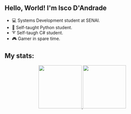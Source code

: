 ## Hello, World! I'm Isco D'Andrade

-  💻 Systems Development student at SENAI.
-  🐍 Self-taught Python student.
-  ➰ Self-taugh C# student.
-  🎮 Gamer in spare time.

## My stats:

<p align="center">
<a href="https://github.com/iscodand">
<img height="140em" src="https://github-readme-stats.vercel.app/api?username=iscodand&show_icons=true&theme=discord_old_blurple&include_all_commits=true&hide_border=true&bg_color=00000000"/>
<img height="140em" src="https://github-readme-stats.vercel.app/api/top-langs/?username=iscodand&layout=compact&langs_count=7&theme=discord_old_blurple&include_all_commits=true&count_private=true&hide_border=true&bg_color=00000000""/>
</p>

<h2></h2>

</br>
